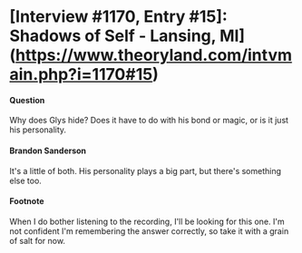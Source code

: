 # [Interview #1170, Entry #15]: Shadows of Self - Lansing, MI](https://www.theoryland.com/intvmain.php?i=1170#15)

#### Question

Why does Glys hide? Does it have to do with his bond or magic, or is it just his personality.

#### Brandon Sanderson

It's a little of both. His personality plays a big part, but there's something else too.

#### Footnote

When I do bother listening to the recording, I'll be looking for this one. I'm not confident I'm remembering the answer correctly, so take it with a grain of salt for now.

